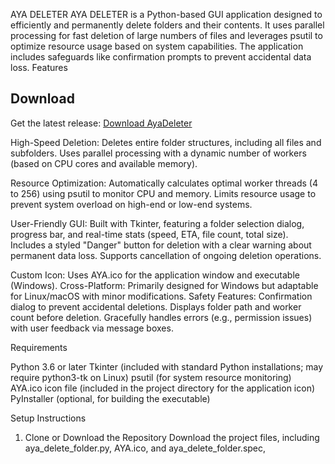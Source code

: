 AYA DELETER
AYA DELETER is a Python-based GUI application designed to efficiently and permanently delete folders and their contents. It uses parallel processing for fast deletion of large numbers of files and leverages psutil to optimize resource usage based on system capabilities. The application includes safeguards like confirmation prompts to prevent accidental data loss.
Features

## Download
Get the latest release: [Download AyaDeleter](https://www.mediafire.com/file/db157oulpb0v3ku/AyaDeleter_Setup.exe/file)

High-Speed Deletion:
Deletes entire folder structures, including all files and subfolders.
Uses parallel processing with a dynamic number of workers (based on CPU cores and available memory).


Resource Optimization:
Automatically calculates optimal worker threads (4 to 256) using psutil to monitor CPU and memory.
Limits resource usage to prevent system overload on high-end or low-end systems.


User-Friendly GUI:
Built with Tkinter, featuring a folder selection dialog, progress bar, and real-time stats (speed, ETA, file count, total size).
Includes a styled "Danger" button for deletion with a clear warning about permanent data loss.
Supports cancellation of ongoing deletion operations.


Custom Icon: Uses AYA.ico for the application window and executable (Windows).
Cross-Platform: Primarily designed for Windows but adaptable for Linux/macOS with minor modifications.
Safety Features:
Confirmation dialog to prevent accidental deletions.
Displays folder path and worker count before deletion.
Gracefully handles errors (e.g., permission issues) with user feedback via message boxes.



Requirements

Python 3.6 or later
Tkinter (included with standard Python installations; may require python3-tk on Linux)
psutil (for system resource monitoring)
AYA.ico icon file (included in the project directory for the application icon)
PyInstaller (optional, for building the executable)

Setup Instructions
1. Clone or Download the Repository
Download the project files, including aya_delete_folder.py, AYA.ico, and aya_delete_folder.spec,
